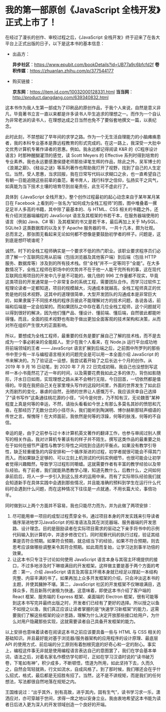 # 我的第一部原创《JavaScript 全栈开发》正式上市了！

在经过了漫长的创作、审校过程之后，《JavaScript 全栈开发》终于迎来了在各大平台上正式出版的日子，以下是这本书的基本信息：

- 出品方：
  
  **异步社区**：https://www.epubit.com/bookDetails?id=UB77a9c6bfcfd2f
  **卷积传媒**：https://zhuanlan.zhihu.com/p/377544177

- 购买链接：
  
  **京东网**：https://item.jd.com/10032000128331.html
  **当当网**：http://product.dangdang.com/639340832.html
  
这本书作为我人生第一部成为了印刷品的原创作品，于我个人来说，自然是意义非凡，毕竟著书立言一直以来都是许多读书人毕生追求的理想之一。而作为一个自认为非常老派的读书人，在理想达成之日当然也免不了要俗套地撰文一篇，以表纪念。

此时此刻，不禁想起了早年间的求学之路。作为一个无生活自理能力的小脑瘫痪患者，我的本科专业基本是靠远程教育的形式完成的。在这一路上，我深受一大批中文优秀计算机专著作译者的恩惠。例如。我永远都记得阅读 K&R 的《C程序设计语言》时那种醒醐灌顶的感觉，读 Scott Meyers 的 Effective 系列时得到培育的专业素养。我也永远要感激侯捷老师那些译笔生辉的作品，除此之外，吴军博士的《浪潮之巅》、《硅谷之谜》等系列著作也帮助我打开了视野，找到了自己的人生定位。当然，受人恩惠，当求回报，我在日常写代码以求糊口之余，也一直希望自己有朝一日能追随这些前辈的垂范，著书育人，践行科学之信仰，弘扬实干之风气，如真能为当下技术土壤的培育尽到丝毫责任，此生可不虚此行了。

具体到《JavaScript 全栈开发》，整个创作过程最初的起心动念来自于某年某月某日在 Facebook 上看到的一张名为“如何成为全栈工程师”的图，图中堆叠着一摞足足半人多高的书籍，其中除了最基本的、与 HTML、CSS 相关的书籍之外，还有介绍浏览器端编程的 JavaScript 语言及其框架的书若干本，在服务器端使用的语言（例如 Java、C# 等）及其框架的书又是若干本，最后再加上关于 MySQL、SQLite3 这类数据库的以及关于 Apache 服务器的书，一共十几本，颇为壮观。总而言之，那张图无看起来无论如何都不想像是要鼓励初学者的样子。问题是，这到底是想吓唬谁呢？

诚然，时下的全栈工程师确实是一个要求不低的热门职业。该职业要求程序员们必须了解一个互联网应用从前端（包括浏览器及其他客户端）到后端（包括 HTTP 服务、数据库等）涉及到的所有技术栈。但“全栈”并不一定等同于“全能”。在大多数情况下，全栈工程师在职场中的优势并不在于他一人能干完所有的事，这在现代互联网应用项目的开发中几乎是不可能的，做几倍的 996 工作量都不现实，毕竟这类项目的开发通常是一个非常复杂的系统工程，需要团队合作。而学习过软件工程理论读者一定都知道，项目的规模越大，沟通成本就越高，全栈工程师真正的优势是他的技术视野。这其中的道理很简单，大型开发团队的沟通成本是非常巨大的，如果隶属于不同技术栈的程序员彼此不能理解对方的技术问题，各说各话，前端和后端是一定会掐架的。而如果团队之中存在着几位全栈工程师，这个问题就可以得到很好的解决，因为他们懂产品、懂设计、懂前端、懂后端，自然彼此都能听得懂。而且，全面的技术视野也有助于做出更加全面客观的技术架构和决策，从而对所在组织产生很大的正面影响。

所以，要想成为全栈工程师，最重要的任务是要扩展自己了解的技术栈，而不是去成为一个事必躬亲的全能超人。至少在我个人看来，在 Node.js 运行平台成功地将前端领域的王者 —— JavaScript 语言扩展到后端之后，之前图中所罗列的那些书中至少有一半与编程语言相关的问题完全是可以用一本全面介绍 JavaScript 的书来解决的。为了验证这一设想，我尝试着开始了之后长达十个月的创作。从 2019 年 9 月 16 日动笔，到 2020 年 7 月 22 日完成初稿，我自己也没想到写这样一本小书竟然花了近一年的时间，以及需要花费我如此之多的体力，背伤如影随形，汗水日日如雨，实现理想之路从来不会畅行无阻，今日回首，一切依然都是值得的。毕竟在我把自己关在家里埋头写作的这段时间里，外面的世界发生了如此巨大而剧烈的变化，暴虐的自然，丑陋的世界让人感慨万千。我应该庆幸自己选择了“读书写作”这条通往桃花源的小径，“问今是何世，乃不知有汉，无论魏晋”某种程度上真是何等的幸运，不然，请抬头看看如今世上有那么多莫名其妙的愤怒和亢奋。在那经历了无数分岔的小径尽头，我们能听到陶渊明、博尔赫斯那轻声细语的传世之言。惭愧呀！在大师面前，我依然是何等的浮躁，何等的肤浅，何等的不自信。

幸运的是，由于之前参与过十本计算机英文著作的翻译工作，也参与审阅过别人撰写的相关作品，我对计算机专著该有的样子并不陌生。撰写这类作品的最重要之处在于如何在细节严谨性与教学引导性之间找到合适的平衡点。如果没有教学引导性，缺乏轻重缓急的内容安排和一个循序渐进的过程，初学者就很可能会不得其门而入。而如果缺乏足够的、可以立刻上机测试的代码实例细节，也很可能会让初学者觉得兴趣黯然，导致学习过程形同嚼蜡。这就需要作者有丰富的教学经验以及带队经验。有了前者，我们就能熟悉教学心理，知道先教什么，后教什么，之间如何承前启后，将人一步一步引入到这么技术的运用中来。而有了实际带队经验我们就会知道新手在具体实践中会遇到那些情况，并且能准确的预料到学生在运行什么代码时会遇到什么问题，而在这种情况下往往是一点就通，不用长篇大论，事倍功半。

同时做到以上两个方面并不容易，我也只能尽力而为，并为此做了两项安排：

1. 尽可能用单一项目的成型过程贯穿全书，通过项目本身的开发实践来引导读者循序渐进地学习JavaScript 的标准语法及其在浏览器端、服务器端的开发思路、设计理念。目的是鼓励读者在实际项目需求的驱动之下亲手将书中的示例代码输入到计算机中，并逐步修改它们，同时观察代码的执行过程，验证其结果是否符合预期。如果符合预期，就总结当下的经验，如果不符合预期，则去思考应该做哪些调整来令其符合预期。如此周而复始，让学习达到事半功倍的效果。
2. 让这本书只专注于讨论如何使用 JavaScript 语言本身与其宿主环境提供的接口，不过多地涉及时下琳琅满目的开发框架。这样做主要是基于两个方面的考虑：第一，介绍 JavaScript 语言及其宿主环境本身就已经足以撑起一本结构完整、内容丰满的书了。如果再加上众多开发框架的介绍，只会冲淡这本书的主题，并使其臃肿不堪。第二，JavaScript 社区的开发框架不仅琳琅满目，选择众多，而且新陈代谢极为快速。这意味着，即使这本书介绍了客户端的 React 框架、服务端的 Express 框架、桌面端的 Electron 框架，很有可能等到这本书写完并最终出版之时，开发者们已经有了更好的选择。所以授之以鱼不如授之以渔，我们真正应该让读者掌握的是“快速学习新框架”的能力，这需要我们了解这些框架的设计思路，理解为什么决定开放那些接口给用户，为什么对用户隐藏那些实现，这就需要读者自己具备开发框架的能力。

以上安排也意味着读者在阅读这本书之前应该要具备一些与 HTML 与 CSS 相关的基础知识。并且最好能对基于浏览器/服务器架构的应用程序的设计原理、最底层 API 的使用方式、前后端的分工原则有着刨根究底的好奇心和一定的耐心。事实上，编程这件事无非就是使用编程语言表达自己的意图罢了，我们在学会基本单词，语法之后，对着名家名作模仿学句即可，正如在学习汉语时说的“读书破万卷，下笔如有神”，积少成多，不断顿悟，悟道为所用，如此坚持下去，久而久之，自然会驾轻就熟，行文如流水，自成风格了。到了那时候，我们哪还会在乎什么招式，格式，最后都是无招胜有招了。当然，这不是不讲规矩，而是我们的任何想法，写法都很自然地落在规矩之内。

王国维说过：“出乎其外，别有高致，进乎其内，固有生气”，读书学习求一乐，潇洒应对，亦可穿越于世间，求得一席之地以安身立业。我由衷地希望这本书能为读者日后进入更为深入的开发领域创造一个良好的开端。
